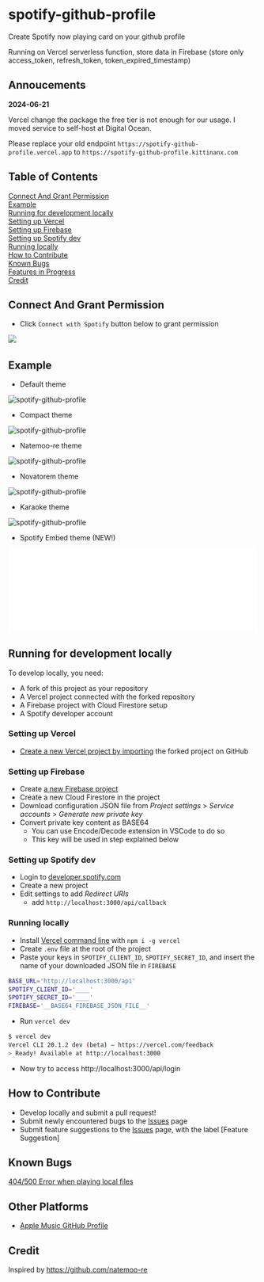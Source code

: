 # spotify-github-profile

Create Spotify now playing card on your github profile

Running on Vercel serverless function, store data in Firebase (store only access_token, refresh_token, token_expired_timestamp)

## Annoucements

**2024-06-21**

Vercel change the package the free tier is not enough for our usage. I moved service to self-host at Digital Ocean.

Please replace your old endpoint `https://spotify-github-profile.vercel.app` to `https://spotify-github-profile.kittinanx.com`

## Table of Contents  
[Connect And Grant Permission](#connect-and-grant-permission)  
[Example](#example)  
[Running for development locally](#running-for-development-locally)  
[Setting up Vercel](#setting-up-vercel)  
[Setting up Firebase](#setting-up-firebase)  
[Setting up Spotify dev](#setting-up-spotify-dev)  
[Running locally](#running-locally)  
[How to Contribute](#how-to-contribute)  
[Known Bugs](#known-bugs)  
[Features in Progress](#features-in-progress)  
[Credit](#credit)  

## Connect And Grant Permission

- Click `Connect with Spotify` button below to grant permission

[<img src="/img/btn-spotify.png">](https://spotify-github-profile.kittinanx.com/api/login)

## Example

- Default theme

![spotify-github-profile](/img/default.svg)

- Compact theme

![spotify-github-profile](/img/compact.svg)

- Natemoo-re theme

![spotify-github-profile](/img/natemoo-re.svg)

- Novatorem theme

![spotify-github-profile](/img/novatorem.svg)

- Karaoke theme

![spotify-github-profile](/img/karaoke.svg)

- Spotify Embed theme (NEW!)

![spotify-github-profile](/img/spotify-embed.svg)


## Running for development locally

To develop locally, you need:

- A fork of this project as your repository
- A Vercel project connected with the forked repository
- A Firebase project with Cloud Firestore setup
- A Spotify developer account

### Setting up Vercel

- [Create a new Vercel project by importing](https://vercel.com/import) the forked project on GitHub

### Setting up Firebase

- Create [a new Firebase project](https://console.firebase.google.com/u/0/)
- Create a new Cloud Firestore in the project
- Download configuration JSON file from _Project settings_ > _Service accounts_ > _Generate new private key_
- Convert private key content as BASE64
  - You can use Encode/Decode extension in VSCode to do so
  - This key will be used in step explained below

### Setting up Spotify dev

- Login to [developer.spotify.com](https://developer.spotify.com/dashboard/applications)
- Create a new project
- Edit settings to add _Redirect URIs_
  - add `http://localhost:3000/api/callback`

### Running locally

- Install [Vercel command line](https://vercel.com/download) with `npm i -g vercel`
- Create `.env` file at the root of the project 
- Paste your keys in `SPOTIFY_CLIENT_ID`, `SPOTIFY_SECRET_ID`, and insert the name of your downloaded JSON file in `FIREBASE`


```sh
BASE_URL='http://localhost:3000/api'
SPOTIFY_CLIENT_ID='____'
SPOTIFY_SECRET_ID='____'
FIREBASE='__BASE64_FIREBASE_JSON_FILE__'
```

- Run `vercel dev`

```sh
$ vercel dev
Vercel CLI 20.1.2 dev (beta) — https://vercel.com/feedback
> Ready! Available at http://localhost:3000
```

- Now try to access http://localhost:3000/api/login

## How to Contribute

- Develop locally and submit a pull request!
- Submit newly encountered bugs to the [Issues](https://github.com/kittinan/spotify-github-profile/issues) page
- Submit feature suggestions to the [Issues](https://github.com/kittinan/spotify-github-profile/issues) page, with the label [Feature Suggestion]

## Known Bugs

[404/500 Error when playing local files](https://github.com/kittinan/spotify-github-profile/issues/19)

## Other Platforms
- [Apple Music GitHub Profile](https://github.com/rayriffy/apple-music-github-profile)

## Credit

Inspired by https://github.com/natemoo-re

